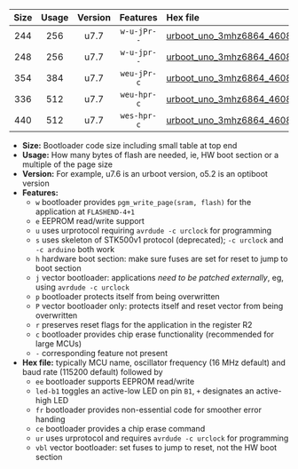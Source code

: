 |Size|Usage|Version|Features|Hex file|
|:-:|:-:|:-:|:-:|:--|
|244|256|u7.7|`w-u-jPr--`|[urboot_uno_3mhz6864_460800bps_led+b5_ur_vbl.hex](https://raw.githubusercontent.com/stefanrueger/urboot.hex/main/boards/uno/fcpu_3mhz6864/460800_bps/urboot_uno_3mhz6864_460800bps_led+b5_ur_vbl.hex)|
|248|256|u7.7|`w-u-jpr--`|[urboot_uno_3mhz6864_460800bps_led+b5_fr_ur_vbl.hex](https://raw.githubusercontent.com/stefanrueger/urboot.hex/main/boards/uno/fcpu_3mhz6864/460800_bps/urboot_uno_3mhz6864_460800bps_led+b5_fr_ur_vbl.hex)|
|354|384|u7.7|`weu-jPr-c`|[urboot_uno_3mhz6864_460800bps_ee_led+b5_fr_ce_ur_vbl.hex](https://raw.githubusercontent.com/stefanrueger/urboot.hex/main/boards/uno/fcpu_3mhz6864/460800_bps/urboot_uno_3mhz6864_460800bps_ee_led+b5_fr_ce_ur_vbl.hex)|
|336|512|u7.7|`weu-hpr-c`|[urboot_uno_3mhz6864_460800bps_ee_led+b5_fr_ce_ur.hex](https://raw.githubusercontent.com/stefanrueger/urboot.hex/main/boards/uno/fcpu_3mhz6864/460800_bps/urboot_uno_3mhz6864_460800bps_ee_led+b5_fr_ce_ur.hex)|
|440|512|u7.7|`wes-hpr-c`|[urboot_uno_3mhz6864_460800bps_ee_led+b5_fr_ce.hex](https://raw.githubusercontent.com/stefanrueger/urboot.hex/main/boards/uno/fcpu_3mhz6864/460800_bps/urboot_uno_3mhz6864_460800bps_ee_led+b5_fr_ce.hex)|

- **Size:** Bootloader code size including small table at top end
- **Usage:** How many bytes of flash are needed, ie, HW boot section or a multiple of the page size
- **Version:** For example, u7.6 is an urboot version, o5.2 is an optiboot version
- **Features:**
  + `w` bootloader provides `pgm_write_page(sram, flash)` for the application at `FLASHEND-4+1`
  + `e` EEPROM read/write support
  + `u` uses urprotocol requiring `avrdude -c urclock` for programming
  + `s` uses skeleton of STK500v1 protocol (deprecated); `-c urclock` and `-c arduino` both work
  + `h` hardware boot section: make sure fuses are set for reset to jump to boot section
  + `j` vector bootloader: applications *need to be patched externally*, eg, using `avrdude -c urclock`
  + `p` bootloader protects itself from being overwritten
  + `P` vector bootloader only: protects itself and reset vector from being overwritten
  + `r` preserves reset flags for the application in the register R2
  + `c` bootloader provides chip erase functionality (recommended for large MCUs)
  + `-` corresponding feature not present
- **Hex file:** typically MCU name, oscillator frequency (16 MHz default) and baud rate (115200 default) followed by
  + `ee` bootloader supports EEPROM read/write
  + `led-b1` toggles an active-low LED on pin `B1`, `+` designates an active-high LED
  + `fr` bootloader provides non-essential code for smoother error handing
  + `ce` bootloader provides a chip erase command
  + `ur` uses urprotocol and requires `avrdude -c urclock` for programming
  + `vbl` vector bootloader: set fuses to jump to reset, not the HW boot section
